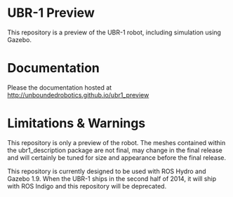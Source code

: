UBR-1 Preview
============
This repository is a preview of the UBR-1 robot, including simulation using Gazebo.

Documentation
=============
Please the documentation hosted at http://unboundedrobotics.github.io/ubr1_preview

Limitations & Warnings
===========
This repository is only a preview of the robot. The meshes contained within
the ubr1_description package are not final, may change in the final release
and will certainly be tuned for size and appearance before the final release.

This repository is currently designed to be used with ROS Hydro and
Gazebo 1.9. When the UBR-1 ships in the second half of 2014, it will ship with
ROS Indigo and this repository will be deprecated.

